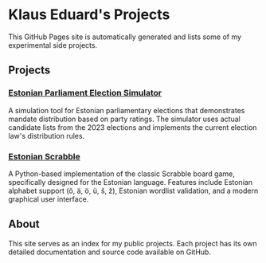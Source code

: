 # Klaus Eduard's Projects

This GitHub Pages site is automatically generated and lists some of my experimental side projects.

## Projects

### [Estonian Parliament Election Simulator](https://klauseduard.github.io/eesti-valimissimulaator/)
A simulation tool for Estonian parliamentary elections that demonstrates mandate distribution based on party ratings. The simulator uses actual candidate lists from the 2023 elections and implements the current election law's distribution rules.

### [Estonian Scrabble](https://klauseduard.github.io/estonian-scrabble/)
A Python-based implementation of the classic Scrabble board game, specifically designed for the Estonian language. Features include Estonian alphabet support (õ, ä, ö, ü, š, ž), Estonian wordlist validation, and a modern graphical user interface.

## About

This site serves as an index for my public projects. Each project has its own detailed documentation and source code available on GitHub. 